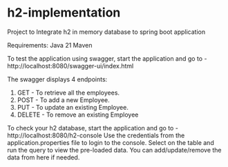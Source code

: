 # h2-implementation
Project to Integrate h2 in memory database to spring boot application

Requirements:
Java 21
Maven

To test the application using swagger, start the application and 
go to - http://localhost:8080/swagger-ui/index.html 

The swagger displays 4 endpoints:
1. GET - To retrieve all the employees.
2. POST - To add a new Employee.
3. PUT - To update an existing Employee.
4. DELETE - To remove an existing Employee

To check your h2 database, start the application and 
go to - http://localhost:8080/h2-console
Use the credentials from the application.properties file to login to the console.
Select on the table and run the query to view the pre-loaded data.
You can add/update/remove the data from here if needed.